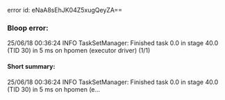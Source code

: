 error id: eNaA8sEhJK04Z5xugQeyZA==
### Bloop error:

25/06/18 00:36:24 INFO TaskSetManager: Finished task 0.0 in stage 40.0 (TID 30) in 5 ms on hpomen (executor driver) (1/1)
#### Short summary: 

25/06/18 00:36:24 INFO TaskSetManager: Finished task 0.0 in stage 40.0 (TID 30) in 5 ms on hpomen (e...
